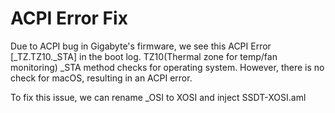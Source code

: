 # ACPI Error Fix

Due to ACPI bug in Gigabyte's firmware, we see this ACPI Error [\_TZ.TZ10._STA] in the boot log.  TZ10(Thermal zone for temp/fan monitoring) _STA method checks for operating system. However, there is no check for macOS, resulting in an ACPI error.

To fix this issue, we can rename _OSI to XOSI and inject SSDT-XOSI.aml


